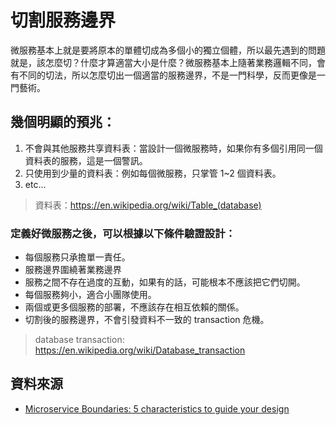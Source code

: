 # 切割服務邊界

微服務基本上就是要將原本的單體切成為多個小的獨立個體，所以最先遇到的問題就是，該怎麼切？什麼才算適當大小是什麼？微服務基本上隨著業務邏輯不同，會有不同的切法，所以怎麼切出一個適當的服務邊界，不是一門科學，反而更像是一門藝術。

## 幾個明顯的預兆：

1. 不會與其他服務共享資料表：當設計一個微服務時，如果你有多個引用同一個資料表的服務，這是一個警訊。
1. 只使用到少量的資料表：例如每個微服務，只掌管 1~2 個資料表。
1. etc...

> 資料表：<https://en.wikipedia.org/wiki/Table_(database)>

<!-- 1. 它設計為有狀態的或無狀態的 -->

### 定義好微服務之後，可以根據以下條件驗證設計：

- 每個服務只承擔單一責任。
- 服務邊界圍繞著業務邊界
- 服務之間不存在過度的互動，如果有的話，可能根本不應該把它們切開。
- 每個服務夠小，適合小團隊使用。
- 兩個或更多個服務的部署，不應該存在相互依賴的關係。
- 切割後的服務邊界，不會引發資料不一致的 transaction 危機。

> database transaction: https://en.wikipedia.org/wiki/Database_transaction

## 資料來源

- [Microservice Boundaries: 5 characteristics to guide your design](https://buttercms.com/books/microservices-for-startups/microservice-boundaries-5-characteristics-to-guide-your-design)
